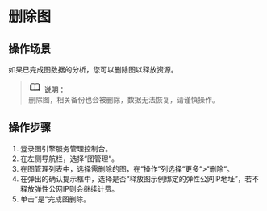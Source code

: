 # 删除图<a name="ges_01_0016"></a>

## 操作场景<a name="section92613514355"></a>

如果已完成图数据的分析，您可以删除图以释放资源。

>![](public_sys-resources/icon-note.gif) **说明：**   
>删除图，相关备份也会被删除，数据无法恢复，请谨慎操作。  

## 操作步骤<a name="section18333121833512"></a>

1.  登录图引擎服务管理控制台。
2.  在左侧导航栏，选择“图管理“。
3.  在图管理列表中，选择需删除的图，在“操作“列选择“更多“\>“删除“。
4.  在弹出的确认提示框中，选择是否“释放图示例绑定的弹性公网IP地址”，若不释放弹性公网IP则会继续计费。
5.  单击“是“完成图删除。

